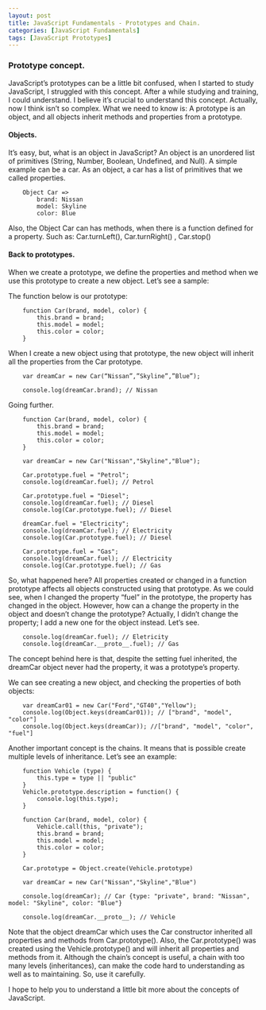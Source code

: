 ```yaml
---
layout: post
title: JavaScript Fundamentals - Prototypes and Chain.
categories: [JavaScript Fundamentals]
tags: [JavaScript Prototypes]
---
```


### Prototype concept.

JavaScript’s prototypes can be a little bit confused, when I started to study JavaScript, I struggled with this concept. After a while studying and training, I could understand. I believe it’s crucial to understand this concept. Actually, now I think isn’t so complex. What we need to know is:
A prototype is an object, and all objects inherit methods and properties from a prototype.

#### Objects.
It’s easy, but, what is an object in JavaScript?
An object is an unordered list of primitives (String, Number, Boolean, Undefined, and Null). 
A simple example can be a car. 
As an object, a car has a list of primitives that we called properties.

		Object Car =>
			brand: Nissan
			model: Skyline
			color: Blue
			
Also, the Object Car can has methods, when there is a function defined for a property. Such as: Car.turnLeft(), Car.turnRight() , Car.stop()

#### Back to prototypes.
When we create a prototype, we define the properties and method when we use this prototype to create a new object. Let’s see a sample:  

The function below is our prototype:

		function Car(brand, model, color) {
			this.brand = brand;
			this.model = model;
			this.color = color;
		}


When I create a new object using that prototype, the new object will inherit all the properties from the Car prototype.

		var dreamCar = new Car(“Nissan”,”Skyline”,”Blue”); 

		console.log(dreamCar.brand); // Nissan

Going further.

		function Car(brand, model, color) {
			this.brand = brand;
			this.model = model;
			this.color = color;
		}

		var dreamCar = new Car("Nissan","Skyline","Blue"); 

		Car.prototype.fuel = "Petrol";
		console.log(dreamCar.fuel); // Petrol

		Car.prototype.fuel = "Diesel";
		console.log(dreamCar.fuel); // Diesel
		console.log(Car.prototype.fuel); // Diesel
		
		dreamCar.fuel = "Electricity";
		console.log(dreamCar.fuel); // Electricity
		console.log(Car.prototype.fuel); // Diesel
		
		Car.prototype.fuel = "Gas";
		console.log(dreamCar.fuel); // Electricity
		console.log(Car.prototype.fuel); // Gas

So, what happened here?
All properties created or changed in a function prototype affects all objects constructed using that prototype. As we could see, when I changed the property “fuel” in the prototype, the property has changed in the object. However, how can a change the property in the object and doesn’t change the prototype? Actually, I didn’t change the property; I add a new one for the object instead.
Let’s see.

		console.log(dreamCar.fuel); // Eletricity
		console.log(dreamCar.__proto__.fuel); // Gas

The concept behind here is that, despite the setting fuel inherited, the dreamCar object never had the property, it was a prototype’s property.

We can see creating a new object, and checking the properties of both objects:

		var dreamCar01 = new Car("Ford","GT40","Yellow"); 
		console.log(Object.keys(dreamCar01)); // ["brand", "model", "color"]
		console.log(Object.keys(dreamCar)); //["brand", "model", "color", "fuel"]


Another important concept is the chains. It means that is possible create multiple levels of inheritance. Let’s see an example:

		function Vehicle (type) {
			this.type = type || "public"
		}
		Vehicle.prototype.description = function() {
			console.log(this.type);
		}
		
		function Car(brand, model, color) {
			Vehicle.call(this, "private");
			this.brand = brand;
			this.model = model;
			this.color = color;
		}
		
		Car.prototype = Object.create(Vehicle.prototype)
		
		var dreamCar = new Car("Nissan","Skyline","Blue") 

		console.log(dreamCar); // Car {type: "private", brand: "Nissan", model: "Skyline", color: "Blue"}
		
		console.log(dreamCar.__proto__); // Vehicle
		
Note that the object dreamCar which uses the Car constructor inherited all properties and methods from Car.prototype(). Also, the Car.prototype() was created using the Vehicle.prototype() and will inherit all properties and methods from it.
Although the chain’s concept is useful, a chain with too many levels (inheritances), can make the code hard to understanding as well as to maintaining. So, use it carefully.

I hope to help you to understand a little bit more about the concepts of JavaScript. 




